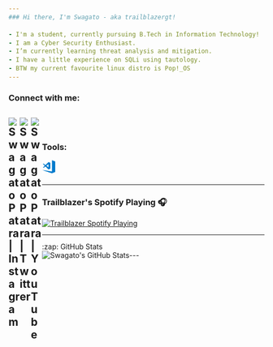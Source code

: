 ```yaml
---
### Hi there, I'm Swagato - aka trailblazergt!

- I'm a student, currently pursuing B.Tech in Information Technology! 
- I am a Cyber Security Enthusiast.
- I’m currently learning threat analysis and mitigation.
- I have a little experience on SQLi using tautology.
- BTW my current favourite linux distro is Pop!_OS 
---
```

### Connect with me:
[<img align="left" alt="Swagato Patra | Instagram" width="22px" src="https://cdn.jsdelivr.net/npm/simple-icons@v3/icons/instagram.svg" />][instagram]
[<img align="left" alt="Swagato Patra | Twitter" width="22px" src="https://cdn.jsdelivr.net/npm/simple-icons@v3/icons/twitter.svg" />][twitter]
[<img align="left" alt="Swagato Patra | YouTube" width="22px" src="https://cdn.jsdelivr.net/npm/simple-icons@v3/icons/youtube.svg" />][youtube]
<br />
---
### Tools:
[<img align="left" alt="Visual Studio Code" width="26px" src="https://raw.githubusercontent.com/github/explore/80688e429a7d4ef2fca1e82350fe8e3517d3494d/topics/visual-studio-code/visual-studio-code.png"/>](https://code.visualstudio.com/)

<br />
<br />

---

### Trailblazer's Spotify Playing 🎧
[<img src="https://spotify-now-playing.trailblazergt.vercel.app/api/spotify-playing" alt="Trailblazer Spotify Playing" width="350" />](https://open.spotify.com/user/1d4nrjf8cpm8wbfvr6732bt5d)

---

  <summary>:zap: GitHub Stats</summary>

  <img align="left" alt="Swagato's GitHub Stats" src="https://github-readme-stats.codestackr.vercel.app/api?username=trailblazergt&show_icons=true&hide_border=true" />
---

[instagram]: https://instagram.com/__trailblazer___
[youtube]: https://www.youtube.com/channel/UCxB_HzVX769cfG8WT0wYcGQ?view_as=subscriber
[twitter]: https://twitter.com/Trailblazer_GT

